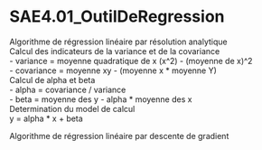 # SAE4.01_OutilDeRegression

Algorithme de régression linéaire par résolution analytique <br>
    Calcul des indicateurs de la variance et de la covariance<br>
        - variance = moyenne quadratique de x (x^2) - (moyenne de x)^2<br>
        - covariance = moyenne xy - (moyenne x * moyenne Y)<br>
    Calcul de alpha et beta<br>
        - alpha = covariance / variance<br>
        - beta = moyenne des y - alpha * moyenne des x<br>
    Determination du model de calcul<br>
        y = alpha * x + beta<br>

Algorithme de régression linéaire par descente de gradient
